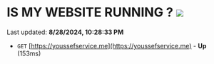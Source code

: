 # IS MY WEBSITE RUNNING ? [![](https://img.shields.io/static/v1?label=Sponsor&message=%E2%9D%A4&logo=GitHub&color=%23fe8e86)](https://github.com/sponsors/Youssef-Lehmam)

Last updated: **8/28/2024, 10:28:33 PM**

- `GET` [https://youssefservice.me](https://youssefservice.me) - **Up** (153ms)
